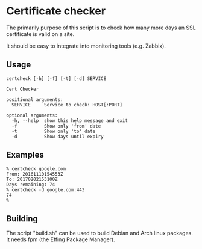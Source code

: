 # Certificate checker

The primarily purpose of this script is to check how many more days an SSL certificate is valid on a site.

It should be easy to integrate into monitoring tools (e.g. Zabbix).

## Usage

	certcheck [-h] [-f] [-t] [-d] SERVICE
	
	Cert Checker
	
	positional arguments:
	  SERVICE     Service to check: HOST[:PORT]
	
	optional arguments:
	  -h, --help  show this help message and exit
	  -f          Show only 'from' date
	  -t          Show only 'to' date
	  -d          Show days until expiry

## Examples

    % certcheck google.com
    From: 20161110154553Z
    To: 20170202153100Z
    Days remaining: 74
    % certcheck -d google.com:443
    74
    %

## Building

The script "build.sh" can be used to build Debian and Arch linux packages. It needs fpm (the Effing Package Manager).

